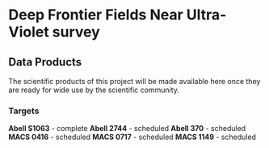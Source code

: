 # Deep Frontier Fields Near Ultra-Violet survey

## Data Products

The scientific products of this project will be made available here once they are ready for wide use by the scientific community.

### Targets

**Abell S1063** - complete
**Abell 2744** - scheduled
**Abell 370** - scheduled
**MACS 0416** - scheduled
**MACS 0717** - scheduled
**MACS 1149** - scheduled
